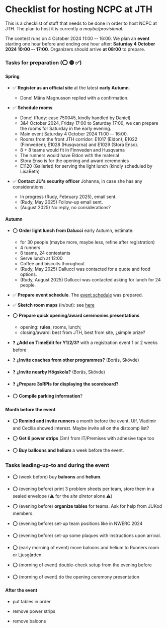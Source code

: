 Checklist for hosting NCPC at JTH
=================================

This is a checklist of stuff
that needs to be done
in order to host NCPC at JTH.
The plan to host it is currently _a maybe/provisional_.

The contest runs on 4 October 2024 11:00 -- 16:00.
We plan an __event__ starting one hour before and ending one hour after:
__Saturday 4 October 2024 10:00 -- 17:00__.
Organizers should arrive __at 08:00__ to prepare.

### Tasks for preparation (⭕ 🟡 ✅)

#### Spring

* ✅ __Register as an official site__ at the latest __early Autumn__.
	- Done!  Måns Magnusson replied with a confirmation.

* ✅ __Schedule rooms__
	- Done! (Rudy: case 750045, kindly handled by Daniel)
	- 3&4 October 2024, Friday 17:00 to Saturday 17:00,
	  we can prepare the rooms for Saturday in the early evening.
	- Main event Saturday 4 October 2024 11:00 -- 16:00.
	- Rooms from the front JTH corridor:
	  E1017 (Eldon);
	  E1022 (Finnveden);
	  E1028 (Husqvarna) and
	  E1029 (Stora Enso).
	- 8 + 8 teams would fit in Finnveden and Husqvarna
	- The runners would have Eldon with the material
	- Stora Enso is for the opening and award ceremonies
	- E1120 (Galleriet) for serving the light lunch (kindly scheduled by LisaBeth)

* ✅ __Contact JU's security officer__ Johanna, in case she has any considerations.
	- In progress (Rudy, February 2025), email sent.
	- (Rudy, May 2025) Follow-up email sent.
	- (August 2025) No reply, no considerations?

#### Autumn

* ⭕ __Order light lunch from Dalucci__ early Autumn, estimate:
	- for 30 people (maybe more, maybe less, refine after registration)
	- 4 runners
	- 8 teams, 24 contestants
	- Serve lunch at 12:00
	- Coffee and biscuits thorughout
	- (Rudy, May 2025) Dallucci was contacted for a quote and food options.
	- (Rudy, August 2025) Dallucci was contacted asking for lunch for 24 people.

* ✅ __Prepare event schedule__.
	The [event schedule](/ncpc2025#schedule-4-october-2025) was prepared.

* ✅ __Sketch room maps__ (in/out): see [here](/ncpc2025#maps)

* ⭕ __Prepare quick opening/award ceremonies presentations__
	- opening: __rules__, rooms, lunch;
	- closing/award: best from JTH, best from site, ¿simple prize?

* ❓ __¿Add on TimeEdit for Y1/2/3?__ with a registration event 1 or 2 weeks before

* ❓ __¿Invite coaches from other programmes?__ (Borås, Skövde)

* ❓ __¿Invite nearby Högskola?__ (Borås, Skövde)

* ❓ __¿Prepare 3xRPIs for displaying the scoreboard?__

* ⭕ __Compile parking information__?


#### Month before the event

* ⭕ __Remind and invite runners__ a month before the event.
     Ulf, Vladimir and Cecilia showed interest.
	 Maybe invite all on the distcomp list?

* ⭕ __Get 6 power strips__ (3m) from IT/Premises with adhesive tape too

* ⭕ __Buy balloons and helium__ a week before the event.


### __Tasks__ leading-up-to and __during the event__

* ⭕ (week before) buy __baloons__ and __helium__.

* ⭕ (evening before) print 3 problem sheets per team,
                      store them in a sealed envelope
					  (⚠️ for the _site diretor_ alone ⚠️)

* ⭕ (evening before) __organize tables__ for teams.
     Ask for help from JUKod members.

* ⭕ (evening before) set-up team positions like in NWERC 2024

* ⭕ (evening before) set-up some plaques with
  instructions upon arrival.

* ⭕ (early morning of event) move baloons and helium to Runners room or Ljusgården

* ⭕ (morning of event) double-check setup from the evening before

* ⭕ (morning of event) do the opening ceremony presentation


#### After the event

* put tables in order

* remove power strips

* remove baloons
